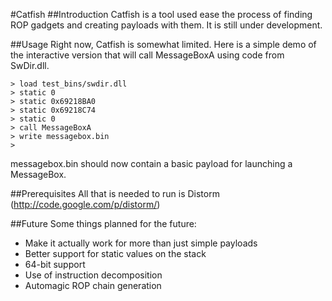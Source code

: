 #Catfish
##Introduction
Catfish is a tool used ease the process of finding ROP gadgets and creating payloads with them. It is still under development.

##Usage
Right now, Catfish is somewhat limited. Here is a simple demo of the interactive version that will call MessageBoxA using code from SwDir.dll.

    > load test_bins/swdir.dll
    > static 0
    > static 0x69218BA0
    > static 0x69218C74
    > static 0
    > call MessageBoxA
    > write messagebox.bin
    >

messagebox.bin should now contain a basic payload for launching a MessageBox.

##Prerequisites
All that is needed to run is Distorm (http://code.google.com/p/distorm/)

##Future
Some things planned for the future:

* Make it actually work for more than just simple payloads
* Better support for static values on the stack
* 64-bit support
* Use of instruction decomposition
* Automagic ROP chain generation
